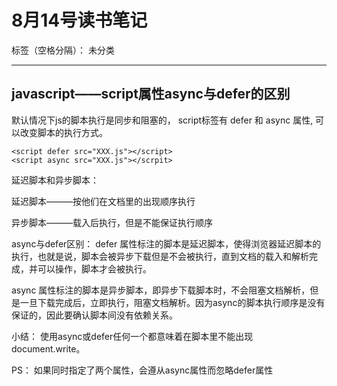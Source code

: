﻿# 8月14号读书笔记

标签（空格分隔）： 未分类

---

javascript——script属性async与defer的区别
----------------------
默认情况下js的脚本执行是同步和阻塞的， script标签有 defer 和 async 属性, 可以改变脚本的执行方式。

    <script defer src="XXX.js"></script>
    <script async src="XXX.js"></scrpit>

延迟脚本和异步脚本：

延迟脚本———按他们在文档里的出现顺序执行

异步脚本———载入后执行，但是不能保证执行顺序


async与defer区别：
defer 属性标注的脚本是延迟脚本，使得浏览器延迟脚本的执行，也就是说，脚本会被异步下载但是不会被执行，直到文档的载入和解析完成，并可以操作，脚本才会被执行。

async 属性标注的脚本是异步脚本，即异步下载脚本时，不会阻塞文档解析，但是一旦下载完成后，立即执行，阻塞文档解析。因为async的脚本执行顺序是没有保证的，因此要确认脚本间没有依赖关系。

小结：
使用async或defer任何一个都意味着在脚本里不能出现 document.write。

PS：
如果同时指定了两个属性，会遵从async属性而忽略defer属性


